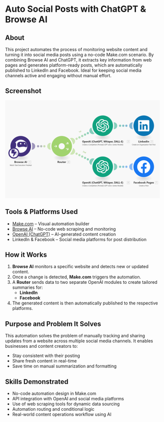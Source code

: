 # Auto Social Posts with ChatGPT & Browse AI

## About
This project automates the process of monitoring website content and turning it into social media posts using a no-code Make.com scenario. By combining Browse AI and ChatGPT, it extracts key information from web pages and generates platform-ready posts, which are automatically published to LinkedIn and Facebook. Ideal for keeping social media channels active and engaging without manual effort.

## Screenshot
![Automation scenario in Make.com](https://github.com/Abhi5099/auto-social-posts-chatgpt-browseai/blob/main/Screenshot%202025-06-02%20043945.png?raw=true)

## Tools & Platforms Used
- [Make.com](https://www.make.com/) – Visual automation builder
- [Browse AI](https://www.browse.ai/) – No-code web scraping and monitoring
- [OpenAI (ChatGPT)](https://platform.openai.com/) – AI-generated content creation
- LinkedIn & Facebook – Social media platforms for post distribution

## How it Works
1. **Browse AI** monitors a specific website and detects new or updated content.
2. Once a change is detected, **Make.com** triggers the automation.
3. A **Router** sends data to two separate OpenAI modules to create tailored summaries for:
   - **LinkedIn**
   - **Facebook**
4. The generated content is then automatically published to the respective platforms.

## Purpose and Problem It Solves
This automation solves the problem of manually tracking and sharing updates from a website across multiple social media channels. It enables businesses and content creators to:
- Stay consistent with their posting
- Share fresh content in real-time
- Save time on manual summarization and formatting

## Skills Demonstrated
- No-code automation design in Make.com
- API integration with OpenAI and social media platforms
- Use of web scraping tools for dynamic data sourcing
- Automation routing and conditional logic
- Real-world content operations workflow using AI
